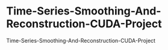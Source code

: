 # Time-Series-Smoothing-And-Reconstruction-CUDA-Project
Time-Series-Smoothing-And-Reconstruction-CUDA-Project

